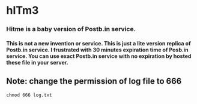 # hITm3
### Hitme is a baby version of Postb.in service. 

#### This is not a new invention or service. This is just a lite version replica of Postb.in service. I frustrated with 30 minutes expiration time of Posb.in service. You can use exact Postb.in service with no expiration by hosted these file in your server.

## Note: change the permission of log file to 666
`chmod 666 log.txt`
